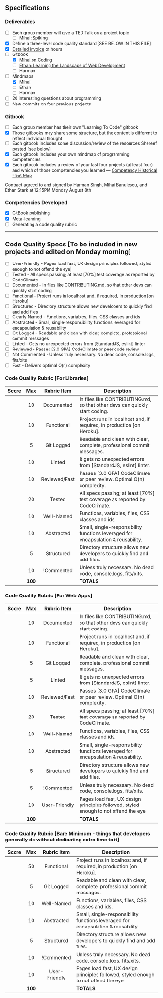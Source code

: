 ## Specifications

### Deliverables
- [ ] Each group member will give a TED Talk on a project topic
  - [ ] Mihai: Spiking
- [x] Define a three-level code quality standard [SEE BELOW IN THIS FILE]
- [x] [Detailed invoice](https://docs.google.com/spreadsheets/d/1GxSXhguI27apeWIzUFp_2f_T2xOPUWv5h-ry6RQvvoU/edit#gid=0) of hours
- [ ] Gitbook
  - [x] [Mihai on Coding](https://bluemihai.gitbooks.io/mihai-on-coding/content/)
  - [ ] [Ethan: Learning the Landscape of Web Development](https://ethanjstark.gitbooks.io/landscape-of-web/content)
  - [ ] Harman
- [ ] Mindmaps
  - [x] [Mihai](https://www.mindmeister.com/739674955/dev-competencies)
  - [ ] Ethan
  - [ ] Harman
- [ ] 20 interesting questions about programming
- [ ] New commits on four previous projects 

### Gitbook 
- [ ] Each group member has their own "Learning To Code" gitbook
- [x] Those gitbooks may share some structure, but the content is different to reflect individual thought
- [ ] Each gitbook includes some discussion/review of the resources Shereef posted [see below]
- [x] Each gitbook includes your own mindmap of programming competencies
- [x] Each gitbook includes a review of your last four projects (at least four) and which of those 
competencies you learned — [Competency Historical Heat Map](https://docs.google.com/spreadsheets/d/1bzi_8tOLrB18tIr21_7JSo9g5-x8x4KiticBPKWFVr0/edit#gid=0)

Contract agreed to and signed by Harman Singh, Mihai Banulescu, and Ethan Stark at 12:15PM Monday August 8th

### Competencies Developed
- [x] GitBook publishing
- [x] Meta-learning
- [ ] Generating a code quality rubric

<hr>

## Code Quality Specs [To be included in new projects and edited on Monday morning]

- [ ] User-Friendly - Pages load fast, UX design principles followed, styled enough to not offend the eye|
- [ ] Tested - All specs passing; at least [70%] test coverage as reported by CodeClimate
- [ ] Documented - In files like CONTRIBUTING.md, so that other devs can quickly start coding
- [ ] Functional - Project runs in localhost and, if required, in production [on Heroku]
- [ ] Structured - Directory structure allows new developers to quickly find and add files
- [ ] Clearly Named - Functions, variables, files, CSS classes and ids
- [ ] Abstracted - Small, single-responsibility functions leveraged for encapsulation & reusability
- [ ] Git Logged - Readable and clean with clear, complete, professional commit messages
- [ ] Linted - Gets no unexpected errors from [StandardJS, eslint] linter
- [ ] Reviewed - Passes [3.0 GPA] CodeClimate or peer code review
- [ ] Not Commented - Unless truly necessary. No dead code, console.logs, fits/xits
- [ ] Fast - Delivers optimal O(n) complexity

### Code Quality Rubric [For Libraries]

| Score | Max     | Rubric Item  | Description                                                                        |
|-------|:-------:|:------------:|------------------------------------------------------------------------------------|
|       | 10      | Documented   | In files like CONTRIBUTING.md, so that other devs can quickly start coding.        |
|       | 10      | Functional   | Project runs in localhost and, if required, in production [on Heroku].             |
|       | 5       | Git Logged   | Readable and clean with clear, complete, professional commit messages.             |
|       | 10      | Linted       | It gets no unexpected errors from [StandardJS, eslint] linter.                     |
|       | 10      | Reviewed/Fast| Passes [3.0 GPA] CodeClimate or peer review. Optimal O(n) complexity.              |
|       | 20      | Tested       | All specs passing; at least [70%] test coverage as reported by CodeClimate.        |
|       | 10      | Well-Named| Functions, variables, files, CSS classes and ids.                                  |
|       | 10      | Abstracted   | Small, single-responsibility functions leveraged for encapsulation & reusability.  |
|       | 5       | Structured   | Directory structure allows new developers to quickly find and add files.           |
|       | 10      | !Commented   | Unless truly necessary. No dead code, console.logs, fits/xits.                     |
|       |<b>100</b>|              | <b>TOTALS</b>                                                                     |


### Code Quality Rubric [For Web Apps]

| Score | Max     | Rubric Item  | Description                                                                        |
|-------|:-------:|:------------:|------------------------------------------------------------------------------------|
|       | 10      | Documented   | In files like CONTRIBUTING.md, so that other devs can quickly start coding.        |
|       | 10      | Functional   | Project runs in localhost and, if required, in production [on Heroku].             |
|       | 5       | Git Logged   | Readable and clean with clear, complete, professional commit messages.             |
|       | 5       | Linted       | It gets no unexpected errors from [StandardJS, eslint] linter.                     |
|       | 10      | Reviewed/Fast| Passes [3.0 GPA] CodeClimate or peer review. Optimal O(n) complexity.              |
|       | 20      | Tested       | All specs passing; at least [70%] test coverage as reported by CodeClimate.        |
|       | 10      | Well-Named| Functions, variables, files, CSS classes and ids.                                  |
|       | 10      | Abstracted   | Small, single-responsibility functions leveraged for encapsulation & reusability.  |
|       | 5       | Structured   | Directory structure allows new developers to quickly find and add files.           |
|       | 5       | !Commented| Unless truly necessary. No dead code, console.logs, fits/xits.                     |
|       | 10      | User-Friendly| Pages load fast, UX design principles followed, styled enough to not offend the eye|
|       |<b>100</b>|             | <b>TOTALS</b>                                                                      |


### Code Quality Rubric [Bare Minimum - things that developers generally do without dedicating extra time to it]

| Score | Max     | Rubric Item  | Description                                                                        |
|-------|:-------:|:------------:|------------------------------------------------------------------------------------|
|       | 50      | Functional   | Project runs in localhost and, if required, in production [on Heroku].             |
|       | 5       | Git Logged   | Readable and clean with clear, complete, professional commit messages.             |
|       | 10      | Well-Named| Functions, variables, files, CSS classes and ids.                                  |
|       | 10      | Abstracted   | Small, single-responsibility functions leveraged for encapsulation & reusability.  |
|       | 5       | Structured   | Directory structure allows new developers to quickly find and add files.           |
|       | 10      | !Commented| Unless truly necessary. No dead code, console.logs, fits/xits.                     |
|       | 10      | User-Friendly  | Pages load fast, UX design principles followed, styled enough to not offend the eye|
|       |<b>100</b>|              | <b>TOTALS</b>                                                                     |
